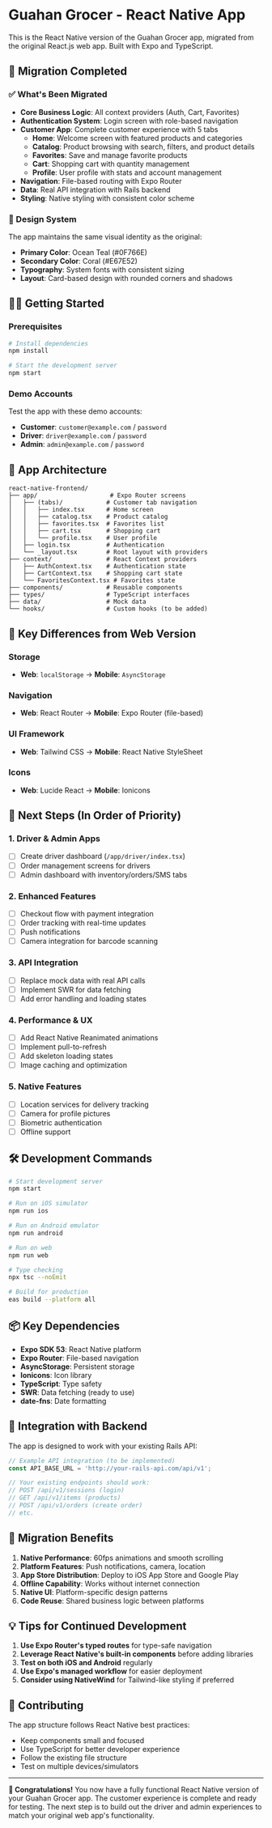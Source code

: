 # Guahan Grocer - React Native App

This is the React Native version of the Guahan Grocer app, migrated from the original React.js web app. Built with Expo and TypeScript.

## 🚀 Migration Completed

### ✅ What's Been Migrated

- **Core Business Logic**: All context providers (Auth, Cart, Favorites)
- **Authentication System**: Login screen with role-based navigation
- **Customer App**: Complete customer experience with 5 tabs
  - **Home**: Welcome screen with featured products and categories
  - **Catalog**: Product browsing with search, filters, and product details
  - **Favorites**: Save and manage favorite products
  - **Cart**: Shopping cart with quantity management
  - **Profile**: User profile with stats and account management
- **Navigation**: File-based routing with Expo Router
- **Data**: Real API integration with Rails backend
- **Styling**: Native styling with consistent color scheme

### 🎨 Design System

The app maintains the same visual identity as the original:
- **Primary Color**: Ocean Teal (#0F766E)
- **Secondary Color**: Coral (#E67E52)
- **Typography**: System fonts with consistent sizing
- **Layout**: Card-based design with rounded corners and shadows

## 🏃‍♂️ Getting Started

### Prerequisites

```bash
# Install dependencies
npm install

# Start the development server
npm start
```

### Demo Accounts

Test the app with these demo accounts:

- **Customer**: `customer@example.com` / `password`
- **Driver**: `driver@example.com` / `password`
- **Admin**: `admin@example.com` / `password`

## 📱 App Architecture

```
react-native-frontend/
├── app/                    # Expo Router screens
│   ├── (tabs)/            # Customer tab navigation
│   │   ├── index.tsx      # Home screen
│   │   ├── catalog.tsx    # Product catalog
│   │   ├── favorites.tsx  # Favorites list
│   │   ├── cart.tsx       # Shopping cart
│   │   └── profile.tsx    # User profile
│   ├── login.tsx          # Authentication
│   └── _layout.tsx        # Root layout with providers
├── context/               # React Context providers
│   ├── AuthContext.tsx    # Authentication state
│   ├── CartContext.tsx    # Shopping cart state
│   └── FavoritesContext.tsx # Favorites state
├── components/            # Reusable components
├── types/                 # TypeScript interfaces
├── data/                  # Mock data
└── hooks/                 # Custom hooks (to be added)
```

## 🔄 Key Differences from Web Version

### Storage
- **Web**: `localStorage` → **Mobile**: `AsyncStorage`

### Navigation
- **Web**: React Router → **Mobile**: Expo Router (file-based)

### UI Framework
- **Web**: Tailwind CSS → **Mobile**: React Native StyleSheet

### Icons
- **Web**: Lucide React → **Mobile**: Ionicons

## 🚧 Next Steps (In Order of Priority)

### 1. Driver & Admin Apps
- [ ] Create driver dashboard (`/app/driver/index.tsx`)
- [ ] Order management screens for drivers
- [ ] Admin dashboard with inventory/orders/SMS tabs

### 2. Enhanced Features
- [ ] Checkout flow with payment integration
- [ ] Order tracking with real-time updates
- [ ] Push notifications
- [ ] Camera integration for barcode scanning

### 3. API Integration
- [ ] Replace mock data with real API calls
- [ ] Implement SWR for data fetching
- [ ] Add error handling and loading states

### 4. Performance & UX
- [ ] Add React Native Reanimated animations
- [ ] Implement pull-to-refresh
- [ ] Add skeleton loading states
- [ ] Image caching and optimization

### 5. Native Features
- [ ] Location services for delivery tracking
- [ ] Camera for profile pictures
- [ ] Biometric authentication
- [ ] Offline support

## 🛠 Development Commands

```bash
# Start development server
npm start

# Run on iOS simulator
npm run ios

# Run on Android emulator
npm run android

# Run on web
npm run web

# Type checking
npx tsc --noEmit

# Build for production
eas build --platform all
```

## 📦 Key Dependencies

- **Expo SDK 53**: React Native platform
- **Expo Router**: File-based navigation
- **AsyncStorage**: Persistent storage
- **Ionicons**: Icon library
- **TypeScript**: Type safety
- **SWR**: Data fetching (ready to use)
- **date-fns**: Date formatting

## 🔗 Integration with Backend

The app is designed to work with your existing Rails API:

```typescript
// Example API integration (to be implemented)
const API_BASE_URL = 'http://your-rails-api.com/api/v1';

// Your existing endpoints should work:
// POST /api/v1/sessions (login)
// GET /api/v1/items (products)
// POST /api/v1/orders (create order)
// etc.
```

## 🎯 Migration Benefits

1. **Native Performance**: 60fps animations and smooth scrolling
2. **Platform Features**: Push notifications, camera, location
3. **App Store Distribution**: Deploy to iOS App Store and Google Play
4. **Offline Capability**: Works without internet connection
5. **Native UI**: Platform-specific design patterns
6. **Code Reuse**: Shared business logic between platforms

## 💡 Tips for Continued Development

1. **Use Expo Router's typed routes** for type-safe navigation
2. **Leverage React Native's built-in components** before adding libraries
3. **Test on both iOS and Android** regularly
4. **Use Expo's managed workflow** for easier deployment
5. **Consider using NativeWind** for Tailwind-like styling if preferred

## 🤝 Contributing

The app structure follows React Native best practices:
- Keep components small and focused
- Use TypeScript for better developer experience
- Follow the existing file structure
- Test on multiple devices/simulators

---

**🎉 Congratulations!** You now have a fully functional React Native version of your Guahan Grocer app. The customer experience is complete and ready for testing. The next step is to build out the driver and admin experiences to match your original web app's functionality. 